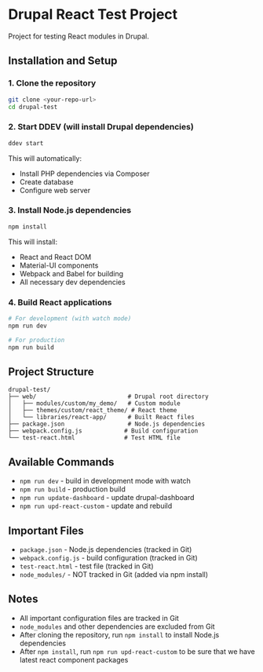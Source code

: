 # Drupal React Test Project

Project for testing React modules in Drupal.

## Installation and Setup

### 1. Clone the repository
```bash
git clone <your-repo-url>
cd drupal-test
```

### 2. Start DDEV (will install Drupal dependencies)
```bash
ddev start
```

This will automatically:
- Install PHP dependencies via Composer
- Create database
- Configure web server

### 3. Install Node.js dependencies
```bash
npm install
```

This will install:
- React and React DOM
- Material-UI components
- Webpack and Babel for building
- All necessary dev dependencies

### 4. Build React applications
```bash
# For development (with watch mode)
npm run dev

# For production
npm run build
```

## Project Structure

```
drupal-test/
├── web/                          # Drupal root directory
│   ├── modules/custom/my_demo/   # Custom module
│   ├── themes/custom/react_theme/ # React theme
│   └── libraries/react-app/      # Built React files
├── package.json                  # Node.js dependencies
├── webpack.config.js            # Build configuration
└── test-react.html              # Test HTML file
```

## Available Commands

- `npm run dev` - build in development mode with watch
- `npm run build` - production build
- `npm run update-dashboard` - update drupal-dashboard
- `npm run upd-react-custom` - update and rebuild

## Important Files

- `package.json` - Node.js dependencies (tracked in Git)
- `webpack.config.js` - build configuration (tracked in Git)
- `test-react.html` - test file (tracked in Git)
- `node_modules/` - NOT tracked in Git (added via npm install)

## Notes

- All important configuration files are tracked in Git
- `node_modules` and other dependencies are excluded from Git
- After cloning the repository, run `npm install` to install Node.js dependencies
- After `npm install`, run `npm run upd-react-custom` to be sure that we have latest react component packages